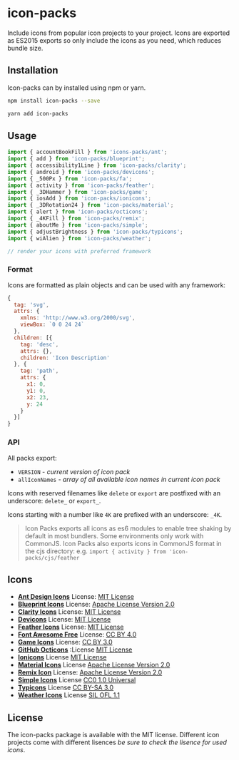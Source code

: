 # icon-packs

Include icons from popular icon projects to your project. Icons are exported as ES2015 exports so only include the icons as you need, which reduces bundle size.

## Installation

Icon-packs can by installed using npm or yarn.

```bash
npm install icon-packs --save
```

```bash
yarn add icon-packs
```

## Usage

```js
import { accountBookFill } from 'icons-packs/ant';
import { add } from 'icon-packs/blueprint';
import { accessibility1Line } from 'icon-packs/clarity';
import { android } from 'icon-packs/devicons';
import { _500Px } from 'icon-packs/fa';
import { activity } from 'icon-packs/feather';
import { _3DHammer } from 'icon-packs/game';
import { iosAdd } from 'icon-packs/ionicons';
import { _3DRotation24 } from 'icon-packs/material';
import { alert } from 'icon-packs/octicons';
import { _4KFill } from 'icon-packs/remix';
import { aboutMe } from 'icon-packs/simple';
import { adjustBrightness } from 'icon-packs/typicons';
import { wiAlien } from 'icon-packs/weather';

// render your icons with preferred framework
```

### Format

Icons are formatted as plain objects and can be used with any framework:

```js
{
  tag: 'svg',
  attrs: {
    xmlns: 'http://www.w3.org/2000/svg',
    viewBox: `0 0 24 24`
  },
  children: [{
    tag: 'desc',
    attrs: {},
    children: 'Icon Description'
  }, {
    tag: 'path',
    attrs: {
      x1: 0,
      y1: 0,
      x2: 23,
      y: 24
    }
  }]
}
```

### API

All packs export:

- `VERSION` - _current version of icon pack_
- `allIconNames` - _array of all available icon names in current icon pack_

Icons with reserved filenames like `delete` or `export` are postfixed with an underscore: `delete_` or `export_`.

Icons starting with a number like `4K` are prefixed with an underscore: `_4K`.

> Icon Packs exports all icons as es6 modules to enable tree shaking by default in most bundlers. Some environments only work with CommonJS. Icon Packs also exports icons in CommonJS format in the cjs directory: e.g. `import { activity } from 'icon-packs/cjs/feather`

## Icons

- [**Ant Design Icons**](https://ant.design/components/icon) License: [MIT License](https://github.com/ant-design/ant-design-icons/blob/master/packages/icons/package.json)
- [**Blueprint Icons**](https://blueprintjs.com/docs/#icons) License: [Apache License Version 2.0](https://github.com/palantir/blueprint/blob/develop/packages/icons/LICENSE)
- [**Clarity Icons**](https://clarity.design/icons) License: [MIT License](https://github.com/vmware/clarity-assets/blob/master/LICENSE)
- [**Devicons**](https://vorillaz.github.io/devicons) License: [MIT License](https://opensource.org/licenses/MIT)
- [**Feather Icons**](https://feathericons.com) License: [MIT License](https://github.com/feathericons/feather/blob/master/LICENSE)
- [**Font Awesome Free**](https://fontawesome.com/) License: [CC BY 4.0](https://creativecommons.org/licenses/by/4.0/)
- [**Game Icons**](https://game-icons.net) License: [CC BY 3.0](https://github.com/game-icons/icons/blob/master/license.txt)
- [**GitHub Octicons**](https://octicons.github.com/) :License [MIT License](https://github.com/primer/octicons/blob/master/LICENSE)
- [**Ionicons**](https://ionicons.com) License [MIT License](https://github.com/ionic-team/ionicons/blob/master/LICENSE)
- [**Material Icons**](http://google.github.io/material-design-icons) License [Apache License Version 2.0](https://github.com/google/material-design-icons/blob/master/LICENSE)
- [**Remix Icon**](https://remixicon.com) License: [Apache License Version 2.0](https://github.com/Remix-Design/RemixIcon/blob/master/License)
- [**Simple Icons**](https://simpleicons.org) License [CC0 1.0 Universal](https://github.com/simple-icons/simple-icons/blob/develop/LICENSE.md)
- [**Typicons**](https://www.s-ings.com/typicons) License [CC BY-SA 3.0](https://creativecommons.org/licenses/by-sa/3.0/)
- [**Weather Icons**](https://erikflowers.github.io/weather-icons) License [SIL OFL 1.1](https://scripts.sil.org/cms/scripts/page.php?site_id=nrsi&id=OFL)

## License

The icon-packs package is available with the MIT license. Different icon projects come with different lisences _be sure to check the lisence for used icons_.
